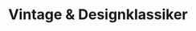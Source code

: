 ---
title: "Vintage & Designklassiker"
url: /eckernfoerde/vintage-und-designklassiker/
shop: Möbel
---